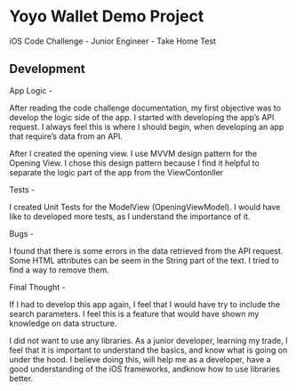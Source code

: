 # Yoyo Wallet Demo Project
 iOS Code Challenge - Junior Engineer -  Take Home Test

## Development

App Logic -

After reading the code challenge documentation, my first objective was to develop the logic side of the app. I started with developing the app’s API request. I always feel this is where I should begin, when developing an app that require’s data from an API.

After I created the opening view. I use MVVM design pattern for the Opening View. I chose this design pattern because I find it helpful to separate the logic part of the app from the ViewContonller

Tests - 

I created Unit Tests for the ModelView (OpeningViewModel). I would have like to developed more tests, as I understand the importance of it.  

Bugs - 

I found that there is some errors in the data retrieved from the API request. Some HTML attributes can be seem in the String part of the text. I tried to find a way to remove them. 

Final Thought - 

If I had to develop this app again, I feel that I would have try to include the search parameters. I feel this is a feature that would have shown my knowledge on data structure. 

I did not want to use any libraries. As a junior developer, learning my trade, I feel that it is important to understand the basics, and know what is going on under the hood. I believe doing this, will help me as a developer, have a good understanding of the iOS frameworks, andknow how to use libraries better. 

